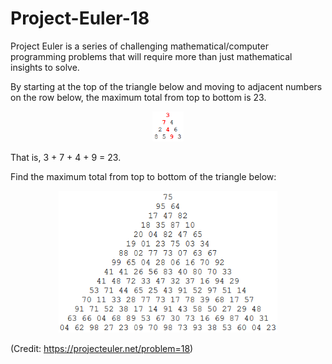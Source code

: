 # Project-Euler-18
Project Euler is a series of challenging mathematical/computer programming problems that will require more than just mathematical insights to solve.

By starting at the top of the triangle below and moving to adjacent numbers on the row below, the maximum total from top to bottom is 23.

<p align="center">
  <img src="images/small-triangle.png" width="50" title="How It Works?">
</p>

That is, 3 + 7 + 4 + 9 = 23.

Find the maximum total from top to bottom of the triangle below:

<p align="center">
  <img src="images/big-triangle.png" width="350" title="How It Works?">
</p>


(Credit: https://projecteuler.net/problem=18)
